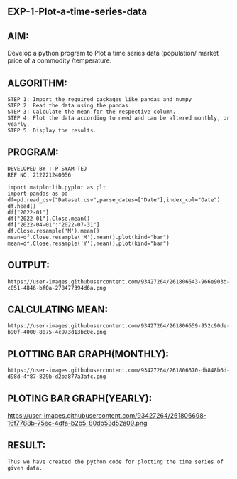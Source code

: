## EXP-1-Plot-a-time-series-data
## AIM:
Develop a python program to Plot a time series data (population/ market price of a commodity /temperature.
## ALGORITHM:
```
STEP 1: Import the required packages like pandas and numpy
STEP 2: Read the data using the pandas
STEP 3: Calculate the mean for the respective column.
STEP 4: Plot the data according to need and can be altered monthly, or yearly.
STEP 5: Display the results.
```
## PROGRAM:
```
DEVELOPED BY : P SYAM TEJ
REF NO: 212221240056
```
```
import matplotlib.pyplot as plt
import pandas as pd
df=pd.read_csv("Dataset.csv",parse_dates=["Date"],index_col="Date")
df.head()
df["2022-01"]
df["2022-01"].Close.mean()
df["2022-04-01":"2022-07-31"]
df.Close.resample('M').mean()
mean=df.Close.resample('M').mean().plot(kind="bar")
mean=df.Close.resample('Y').mean().plot(kind="bar")
```
## OUTPUT:
```
https://user-images.githubusercontent.com/93427264/261806643-966e903b-c051-4846-bf0a-278477394d6a.png
```
## CALCULATING MEAN:
```
https://user-images.githubusercontent.com/93427264/261806659-952c90de-b90f-4000-8075-4c973d13bc0e.png
```
## PLOTTING BAR GRAPH(MONTHLY):
```
https://user-images.githubusercontent.com/93427264/261806670-db848b6d-d98d-4f87-829b-d2ba877a3afc.png
```
## PLOTING BAR GRAPH(YEARLY):
https://user-images.githubusercontent.com/93427264/261806698-16f7788b-75ec-4dfa-b2b5-80db53d52a09.png
## RESULT:
```
Thus we have created the python code for plotting the time series of given data.
```
